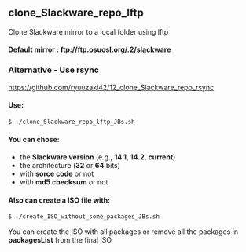 ## clone_Slackware_repo_lftp
Clone Slackware mirror to a local folder using lftp

#### Default mirror : ftp://ftp.osuosl.org/.2/slackware

### Alternative - Use rsync
https://github.com/ryuuzaki42/12_clone_Slackware_repo_rsync

#### Use:
```sh
$ ./clone_Slackware_repo_lftp_JBs.sh
```

#### You can chose:
* the **Slackware version** (e.g., **14.1**, **14.2**, **current**)
* the architecture (**32** or **64** bits)
* with **sorce code** or not
* with **md5 checksum** or not

#### Also can create a ISO file with:

```sh
$ ./create_ISO_without_some_packages_JBs.sh
```
You can create the ISO with all packages or remove all the packages in **packagesList** from the final ISO
